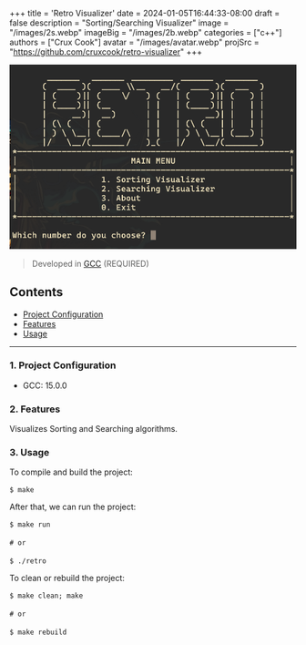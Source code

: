 +++
title = 'Retro Visualizer'
date = 2024-01-05T16:44:33-08:00
draft = false
description = "Sorting/Searching Visualizer"
image = "/images/2s.webp"
imageBig = "/images/2b.webp"
categories = ["c++"]
authors = ["Crux Cook"]
avatar = "/images/avatar.webp"
projSrc = "https://github.com/cruxcook/retro-visualizer"
+++

![image](images/retro_screenshot.webp)

> Developed in [GCC](https://gcc.gnu.org/) (REQUIRED)

## Contents

-   [Project Configuration](#1-project-configuration)
-   [Features](#2-features)
-   [Usage](#3-usage)

---

### 1. Project Configuration

-   GCC: 15.0.0

### 2. Features

Visualizes Sorting and Searching algorithms.

### 3. Usage

To compile and build the project:

```shell
$ make
```

After that, we can run the project:

```shell
$ make run

# or 

$ ./retro
```

To clean or rebuild the project:

```shell
$ make clean; make

# or

$ make rebuild
```
